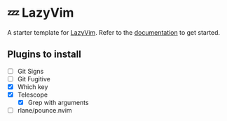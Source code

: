 # 💤 LazyVim

A starter template for [LazyVim](https://github.com/LazyVim/LazyVim).
Refer to the [documentation](https://lazyvim.github.io/installation) to get started.

## Plugins to install

- [ ] Git Signs
- [ ] Git Fugitive
- [x] Which key
- [x] Telescope
  - [x] Grep with arguments
- [ ] rlane/pounce.nvim
